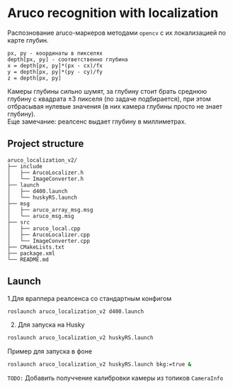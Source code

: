 # Aruco recognition with localization

Распознование aruco-маркеров методами `opencv` с их локализацией по карте глубин.

```
px, py - координаты в пикселях
depth[px, py] - соответственно глубина
x = depth[px, py]*(px - cx)/fx
y = depth[px, py]*(py - cy)/fy
z = depth[px, py]
```
Камеры глубины сильно шумят, за глубину стоит брать среднюю глубину с квадрата $\pm 3$ пикселя (по задаче подбирается), при этом отбрасывая нулевые значения (в них камера глубины просто не знает глубину). \
Еще замечание: реалсенс выдает глубину в миллиметрах.

## Project structure

```
aruco_localization_v2/
├── include
│   ├── ArucoLocalizer.h
│   └── ImageConverter.h
├── launch
│   ├── d400.launch
│   └── huskyRS.launch
├── msg
│   ├── aruco_array_msg.msg
│   └── aruco_msg.msg
├── src
│   ├── aruco_local.cpp
│   ├── ArucoLocalizer.cpp
│   └── ImageConverter.cpp
├── CMakeLists.txt
├── package.xml
└── README.md
```

## Launch

1.Для враппера реалсенса со стандартным конфигом

```bash
roslaunch aruco_localization_v2 d400.launch
```

2. Для запуска на Husky

```bash
roslaunch aruco_localization_v2 huskyRS.launch
```
Пример для запуска в фоне

```bash
roslaunch aruco_localization_v2 huskyRS.launch bkg:=true &
```

`TODO:` Добавить получчение калибровки камеры из топиков `CameraInfo`
